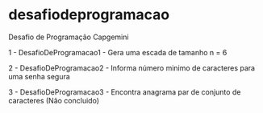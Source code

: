 # desafiodeprogramacao
Desafio de Programação Capgemini

1 - DesafioDeProgramacao1 - Gera uma escada de tamanho n = 6

2 - DesafioDeProgramacao2 - Informa número minimo de caracteres para uma senha segura 

3 - DesafioDeProgramacao3 - Encontra anagrama par de conjunto de caracteres (Não concluido)
